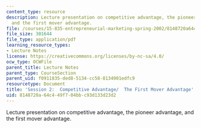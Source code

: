 ```yaml
---
content_type: resource
description: Lecture presentation on competitive advantage, the pioneer advantage,
  and the first mover advantage.
file: /courses/15-835-entrepreneurial-marketing-spring-2002/8148720a64c449f704bbc93d133d23d2_session2.pdf
file_size: 301644
file_type: application/pdf
learning_resource_types:
- Lecture Notes
license: https://creativecommons.org/licenses/by-nc-sa/4.0/
ocw_type: OCWFile
parent_title: Lecture Notes
parent_type: CourseSection
parent_uid: f0911835-ded8-5134-cc58-8134901edfc9
resourcetype: Document
title: 'Session 2:  Competitive Advantage/  The First Mover Advantage'
uid: 8148720a-64c4-49f7-04bb-c93d133d23d2
---
```

Lecture presentation on competitive advantage, the pioneer advantage, and the first mover advantage.